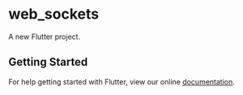 # web_sockets

A new Flutter project.

## Getting Started

For help getting started with Flutter, view our online
[documentation](https://flutter.io/).
